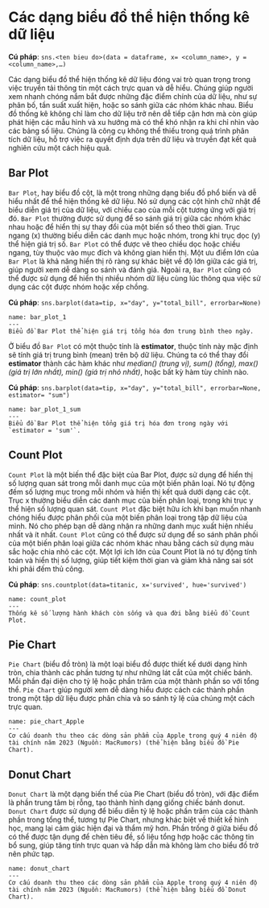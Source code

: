 # Các dạng biểu đồ thể hiện thống kê dữ liệu
**Cú pháp**: `sns.<ten bieu do>(data = dataframe, x= <column_name>, y = <column_name>,…)`

Các dạng biểu đồ thể hiện thống kê dữ liệu đóng vai trò quan trọng trong việc truyền tải thông tin một cách trực quan và dễ hiểu. Chúng giúp người xem nhanh chóng nắm bắt được những đặc điểm chính của dữ liệu, như sự phân bố, tần suất xuất hiện, hoặc so sánh giữa các nhóm khác nhau. Biểu đồ thống kê không chỉ làm cho dữ liệu trở nên dễ tiếp cận hơn mà còn giúp phát hiện các mẫu hình và xu hướng mà có thể khó nhận ra khi chỉ nhìn vào các bảng số liệu. Chúng là công cụ không thể thiếu trong quá trình phân tích dữ liệu, hỗ trợ việc ra quyết định dựa trên dữ liệu và truyền đạt kết quả nghiên cứu một cách hiệu quả.

## Bar Plot
`Bar Plot`, hay biểu đồ cột, là một trong những dạng biểu đồ phổ biến và dễ hiểu nhất để thể hiện thống kê dữ liệu. Nó sử dụng các cột hình chữ nhật để biểu diễn giá trị của dữ liệu, với chiều cao của mỗi cột tương ứng với giá trị đó. `Bar Plot` thường được sử dụng để so sánh giá trị giữa các nhóm khác nhau hoặc để hiển thị sự thay đổi của một biến số theo thời gian. Trục ngang (x) thường biểu diễn các danh mục hoặc nhóm, trong khi trục dọc (y) thể hiện giá trị số. `Bar Plot` có thể được vẽ theo chiều dọc hoặc chiều ngang, tùy thuộc vào mục đích và không gian hiển thị. Một ưu điểm lớn của `Bar Plot` là khả năng hiển thị rõ ràng sự khác biệt về độ lớn giữa các giá trị, giúp người xem dễ dàng so sánh và đánh giá. Ngoài ra, `Bar Plot` cũng có thể được sử dụng để hiển thị nhiều nhóm dữ liệu cùng lúc thông qua việc sử dụng các cột được nhóm hoặc xếp chồng.

**Cú pháp**: `sns.barplot(data=tip, x="day", y="total_bill", errorbar=None)`
```{figure} ../img/bar_plot_1.png
name: bar_plot_1
---
Biểu đồ Bar Plot thể hiện giá trị tổng hóa đơn trung bình theo ngày.
```

Ở biểu đồ `Bar Plot` có một thuộc tính là <b>estimator</b>, thuộc tính này mặc định sẽ tính giá trị trung bình (mean) trên bộ dữ liệu. Chúng ta có thể thay đổi <b>estimator</b> thành các hàm khác như _median() (trung vị), sum() (tổng), max() (giá trị lớn nhất), min() (giá trị nhỏ nhất)_, hoặc bất kỳ hàm tùy chỉnh nào.

**Cú pháp**: `sns.barplot(data=tip, x="day", y="total_bill", errorbar=None, estimator= "sum")`
```{figure} ../img/bar_plot_1_sum.png
name: bar_plot_1_sum
---
Biểu đồ Bar Plot thể hiện tổng giá trị hóa đơn trong ngày với `estimator = 'sum'`.
```

## Count Plot
`Count Plot` là một biến thể đặc biệt của Bar Plot, được sử dụng để hiển thị số lượng quan sát trong mỗi danh mục của một biến phân loại. Nó tự động đếm số lượng mục trong mỗi nhóm và hiển thị kết quả dưới dạng các cột. Trục x thường biểu diễn các danh mục của biến phân loại, trong khi trục y thể hiện số lượng quan sát. `Count Plot` đặc biệt hữu ích khi bạn muốn nhanh chóng hiểu được phân phối của một biến phân loại trong tập dữ liệu của mình. Nó cho phép bạn dễ dàng nhận ra những danh mục xuất hiện nhiều nhất và ít nhất. `Count Plot` cũng có thể được sử dụng để so sánh phân phối của một biến phân loại giữa các nhóm khác nhau bằng cách sử dụng màu sắc hoặc chia nhỏ các cột. Một lợi ích lớn của Count Plot là nó tự động tính toán và hiển thị số lượng, giúp tiết kiệm thời gian và giảm khả năng sai sót khi phải đếm thủ công.

**Cú pháp**: `sns.countplot(data=titanic, x='survived', hue='survived')`
```{figure} ../img/count_plot.png
name: count_plot
---
Thống kê số lượng hành khách còn sống và qua đời bằng biểu đồ Count Plot.
```

## Pie Chart
`Pie Chart` (biểu đồ tròn) là một loại biểu đồ được thiết kế dưới dạng hình tròn, chia thành các phần tương tự như những lát cắt của một chiếc bánh. Mỗi phần đại diện cho tỷ lệ hoặc phần trăm của một thành phần so với tổng thể. `Pie Chart` giúp người xem dễ dàng hiểu được cách các thành phần trong một tập dữ liệu được phân chia và so sánh tỷ lệ của chúng một cách trực quan.
```{figure} ../img/pie_chart_Apple.png
name: pie_chart_Apple
---
Cơ cấu doanh thu theo các dòng sản phẩm của Apple trong quý 4 niên độ tài chính năm 2023 (Nguồn: MacRumors) (thể hiện bằng biểu đồ Pie Chart).
```

## Donut Chart
`Donut Chart` là một dạng biến thể của Pie Chart (biểu đồ tròn), với đặc điểm là phần trung tâm bị rỗng, tạo thành hình dạng giống chiếc bánh donut. `Donut Chart` được sử dụng để biểu diễn tỷ lệ hoặc phần trăm của các thành phần trong tổng thể, tương tự Pie Chart, nhưng khác biệt về thiết kế hình học, mang lại cảm giác hiện đại và thẩm mỹ hơn. Phần trống ở giữa biểu đồ có thể được tận dụng để chèn tiêu đề, số liệu tổng hợp hoặc các thông tin bổ sung, giúp tăng tính trực quan và hấp dẫn mà không làm cho biểu đồ trở nên phức tạp.
```{figure} ../img/donut_chart.png
name: donut_chart
---
Cơ cấu doanh thu theo các dòng sản phẩm của Apple trong quý 4 niên độ tài chính năm 2023 (Nguồn: MacRumors) (thể hiện bằng biểu đồ Donut Chart).
```


